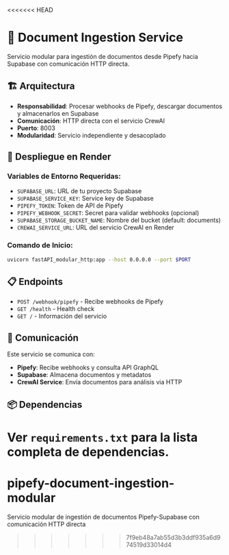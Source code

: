 <<<<<<< HEAD
# 📄 Document Ingestion Service

Servicio modular para ingestión de documentos desde Pipefy hacia Supabase con comunicación HTTP directa.

## 🏗️ Arquitectura

- **Responsabilidad**: Procesar webhooks de Pipefy, descargar documentos y almacenarlos en Supabase
- **Comunicación**: HTTP directa con el servicio CrewAI
- **Puerto**: 8003
- **Modularidad**: Servicio independiente y desacoplado

## 🚀 Despliegue en Render

### Variables de Entorno Requeridas:
- `SUPABASE_URL`: URL de tu proyecto Supabase
- `SUPABASE_SERVICE_KEY`: Service key de Supabase
- `PIPEFY_TOKEN`: Token de API de Pipefy
- `PIPEFY_WEBHOOK_SECRET`: Secret para validar webhooks (opcional)
- `SUPABASE_STORAGE_BUCKET_NAME`: Nombre del bucket (default: documents)
- `CREWAI_SERVICE_URL`: URL del servicio CrewAI en Render

### Comando de Inicio:
```bash
uvicorn fastAPI_modular_http:app --host 0.0.0.0 --port $PORT
```

## 📋 Endpoints

- `POST /webhook/pipefy` - Recibe webhooks de Pipefy
- `GET /health` - Health check
- `GET /` - Información del servicio

## 🔗 Comunicación

Este servicio se comunica con:
- **Pipefy**: Recibe webhooks y consulta API GraphQL
- **Supabase**: Almacena documentos y metadatos
- **CrewAI Service**: Envía documentos para análisis via HTTP

## 📦 Dependencias

Ver `requirements.txt` para la lista completa de dependencias. 
=======
# pipefy-document-ingestion-modular
 Servicio modular de ingestión de documentos Pipefy-Supabase con comunicación HTTP directa
>>>>>>> 7f9eb48a7ab55d3b3ddf935a6d974519d33014d4
